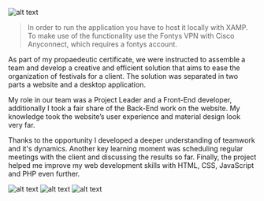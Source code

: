![alt text](https://github.com/plamenlakov/electfest/blob/master/root/source/logo.png)

> In order to run the application you have to host it locally with XAMP. To make use of the functionality use the Fontys VPN with Cisco Anyconnect, which requires a fontys account.

As part of my propaedeutic certificate, we were instructed to assemble a team and develop a creative and efficient solution that aims to ease the organization of festivals for a client. The solution was separated in two parts a website and a desktop application.

My role in our team was a Project Leader and a Front-End developer, additionally I took a fair share of the Back-End work on the website. My knowledge took the website’s user experience and material design look very far. 

Thanks to the opportunity I developed a deeper understanding of teamwork and it's dynamics. Another key learning moment was scheduling regular meetings with the client and discussing the results so far. Finally, the project helped me improve my web development skills with HTML, CSS, JavaScript and PHP even further.

![alt text](https://github.com/plamenlakov/electfest/blob/master/root/source/Frontpage.png)
![alt text](https://github.com/plamenlakov/electfest/blob/master/root/source/Ticketpage.png)
![alt text](https://github.com/plamenlakov/electfest/blob/master/root/source/Aboutus.png)
